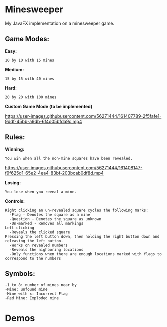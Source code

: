 # Minesweeper
My JavaFX implementation on a minesweeper game.

## Game Modes:

  __Easy:__
    
    10 by 10 with 15 mines
  
  __Medium:__
  
    15 by 15 with 40 mines
  
  __Hard:__
  
    20 by 20 with 100 mines
  
  __Custom Game Mode (to be implemented)__


https://user-images.githubusercontent.com/56271444/161407789-2f5fafe1-9ddf-45bb-a9db-6f4d05bfda9c.mp4

  
## Rules:

  __Winning:__
  
    You win when all the non-mine squares have been revealed.
   
   
https://user-images.githubusercontent.com/56271444/161408147-f9f625d1-65e2-4ea4-83bf-203bcab0df8d.mp4


  __Losing:__
  
    You lose when you reveal a mine.
    
  __Controls:__
  
    Right clicking an un-revealed square cycles the following marks:
      -Flag - Denotes the square as a mine
      -Question - Denotes the square as unknown
      -Un-marked - Removes all markings
    Left clicking
      -Reveals the clicked square
    Pressing the left button down, then holding the right button down and releasing the left button.
      -Works on revealed numbers
      -Reveals the nighboring locations
      -Only functions when there are enough locations marked with flags to correspond to the numbers

## Symbols:
    -1 to 8: number of mines near by
    -Mine: unfound mine
    -Mine with x: Incorrect Flag
    -Red Mine: Exploded mine


# Demos

